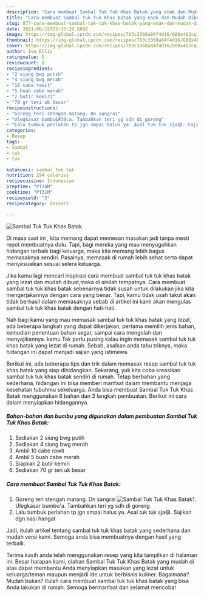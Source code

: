 ```yaml
---
description: "Cara membuat Sambal Tuk Tuk Khas Batak yang enak dan Mudah Dibuat"
title: "Cara membuat Sambal Tuk Tuk Khas Batak yang enak dan Mudah Dibuat"
slug: 877-cara-membuat-sambal-tuk-tuk-khas-batak-yang-enak-dan-mudah-dibuat
date: 2021-06-15T23:33:20.689Z
image: https://img-global.cpcdn.com/recipes/783c3368a84f4d16/680x482cq70/sambal-tuk-tuk-khas-batak-foto-resep-utama.jpg
thumbnail: https://img-global.cpcdn.com/recipes/783c3368a84f4d16/680x482cq70/sambal-tuk-tuk-khas-batak-foto-resep-utama.jpg
cover: https://img-global.cpcdn.com/recipes/783c3368a84f4d16/680x482cq70/sambal-tuk-tuk-khas-batak-foto-resep-utama.jpg
author: Iva Ellis
ratingvalue: 5
reviewcount: 8
recipeingredient:
- "2 siung bwg putih"
- "4 siung bwg merah"
- "10 cabe rawit"
- "5 buah cabe merah"
- "2 butir kemiri"
- "70 gr teri uk besar"
recipeinstructions:
- "Goreng teri stengah matang. Dn sangrai"
- "Ulegkasar bumbu&#39;a. Tambahkan teri yg sdh di goreng"
- "Lalu tumbuk perlahan tp jgn smpai halus ya. Asal tuk tuk sja😅. Sajikan dgn nasi hangat"
categories:
- Resep
tags:
- sambal
- tuk
- tuk

katakunci: sambal tuk tuk 
nutrition: 294 calories
recipecuisine: Indonesian
preptime: "PT24M"
cooktime: "PT31M"
recipeyield: "3"
recipecategory: Dessert

---
```



![Sambal Tuk Tuk Khas Batak](https://img-global.cpcdn.com/recipes/783c3368a84f4d16/680x482cq70/sambal-tuk-tuk-khas-batak-foto-resep-utama.jpg)

Di masa  saat ini , kita memang dapat memesan masakan jadi tanpa mesti repot membuatnya dulu. Tapi, bagi mereka yang mau menyuguhkan hidangan terbaik bagi keluarga, maka kita memang lebih bagus memasaknya sendiri. Pasalnya, memasak di rumah lebih sehat serta dapat menyesuaikan sesuai selera keluarga.

Jika kamu lagi mencari inspirasi cara membuat sambal tuk tuk khas batak yang lezat dan mudah dibuat,maka di sinilah tempatnya. Cara membuat sambal tuk tuk khas batak  sebenarnya tidak susah untuk dilakukan jika kita mengerjakannya dengan cara yang benar. Tapi, kamu tidak usah takut akan tidak berhasil dalam memasaknya 
sebab di artikel ini kami akan mengulas sambal tuk tuk khas batak dengan hati-hati.  



Nah bagi kamu yang mau memasak sambal tuk tuk khas batak yang lezat, ada beberapa langkah yang dapat dikerjakan, pertama memilih jenis bahan, kemudian penentuan bahan segar, sampai cara mengolah dan menyajikannya. kamu Tak perlu pusing kalau ingin memasak sambal tuk tuk khas batak yang lezat di rumah. Sebab, asalkan anda  tahu triknya, maka hidangan ini dapat menjadi sajian yang istimewa.

Berikut ini, ada beberapa tips dan trik dalam memasak resep sambal tuk tuk khas batak yang siap dihidangkan. Sekarang, yuk kita coba kreasikan sambal tuk tuk khas batak sendiri di rumah. Tetap berbahan yang sederhana, hidangan ini bisa memberi manfaat dalam membantu menjaga kesehatan tubuhmu sekeluarga. Anda bisa membuat Sambal Tuk Tuk Khas Batak menggunakan 6 bahan dan 3 langkah pembuatan. Berikut ini cara dalam menyiapkan hidangannya.

<!--inarticleads1-->

##### Bahan-bahan dan bumbu yang digunakan dalam pembuatan Sambal Tuk Tuk Khas Batak:

1. Sediakan 2 siung bwg putih
1. Sediakan 4 siung bwg merah
1. Ambil 10 cabe rawit
1. Ambil 5 buah cabe merah
1. Siapkan 2 butir kemiri
1. Sediakan 70 gr teri uk besar




<!--inarticleads2-->

##### Cara membuat Sambal Tuk Tuk Khas Batak:

1. Goreng teri stengah matang. Dn sangrai
<img src="https://img-global.cpcdn.com/steps/a0f07f2d68f14368/160x128cq70/sambal-tuk-tuk-khas-batak-langkah-memasak-1-foto.jpg" alt="Sambal Tuk Tuk Khas Batak">1. Ulegkasar bumbu&#39;a. Tambahkan teri yg sdh di goreng
1. Lalu tumbuk perlahan tp jgn smpai halus ya. Asal tuk tuk sja😅. Sajikan dgn nasi hangat




Jadi, itulah artikel tentang  sambal tuk tuk khas batak  yang sederhana dan mudah versi kami. Semoga anda bisa membuatnya dengan hasil yang terbaik. 

Terima kasih anda telah menggunakan resep yang kita tampilkan di halaman ini. Besar harapan kami, olahan  Sambal Tuk Tuk Khas Batak yang mudah di atas dapat membantu Anda menyiapkan masakan yang lezat untuk keluarga/teman maupun menjadi ide untuk berbisnis kuliner. Bagaimana? Mudah bukan? Itulah cara membuat sambal tuk tuk khas batak yang bisa Anda lakukan di rumah. Semoga bermanfaat dan selamat mencoba!

